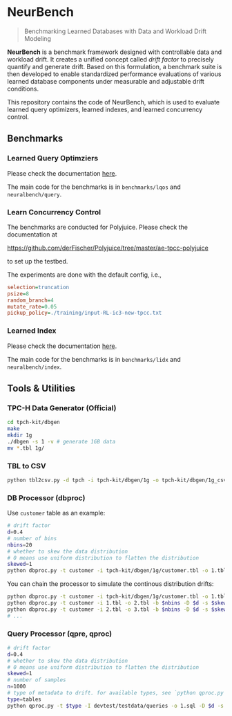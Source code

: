 # NeurBench

> Benchmarking Learned Databases with Data and Workload Drift Modeling

**NeurBench** is a benchmark framework designed with controllable data and workload drift. It creates a unified concept called *drift factor* to precisely quantify and generate drift. Based on this formulation, a benchmark suite is then developed to enable standardized performance evaluations of various learned database components under measurable and adjustable drift conditions.

This repository contains the code of NeurBench, which is used to evaluate learned query optimizers, learned indexes, and learned concurrency control.

## Benchmarks

### Learned Query Optimziers

Please check the documentation [here](./benchmarks/lqos/README.md).

The main code for the benchmarks is in `benchmarks/lqos` and `neuralbench/query`.

### Learn Concurrency Control

The benchmarks are conducted for Polyjuice. Please check the documentation at

<https://github.com/derFischer/Polyjuice/tree/master/ae-tpcc-polyjuice>

to set up the testbed.

The experiments are done with the default config, i.e.,

```ini
selection=truncation
psize=8
random_branch=4
mutate_rate=0.05
pickup_policy=./training/input-RL-ic3-new-tpcc.txt
```

### Learned Index

Please check the documentation [here](./benchmarks/lidx/README.md).

The main code for the benchmarks is in `benchmarks/lidx` and `neuralbench/index`.

## Tools & Utilities

### TPC-H Data Generator (Official)

```bash
cd tpch-kit/dbgen
make
mkdir 1g
./dbgen -s 1 -v # generate 1GB data
mv *.tbl 1g/
```

### TBL to CSV

```bash
python tbl2csv.py -d tpch -i tpch-kit/dbgen/1g -o tpch-kit/dbgen/1g_csv
```

### DB Processor (dbproc)

Use `customer` table as an example:

```bash
# drift factor
d=0.4
# number of bins
nbins=20 
# whether to skew the data distribution 
# 0 means use uniform distribution to flatten the distribution
skewed=1 
python dbproc.py -t customer -i tpch-kit/dbgen/1g/customer.tbl -o 1.tbl -b $nbins -D $d -s $skewed
```

You can chain the processor to simulate the continous distribution drifts:

```bash
python dbproc.py -t customer -i tpch-kit/dbgen/1g/customer.tbl -o 1.tbl -b $nbins -D $d -s $skewed
python dbproc.py -t customer -i 1.tbl -o 2.tbl -b $nbins -D $d -s $skewed
python dbproc.py -t customer -i 2.tbl -o 3.tbl -b $nbins -D $d -s $skewed
# ...
```

### Query Processor (qpre, qproc)

```bash
# drift factor
d=0.4
# whether to skew the data distribution 
# 0 means use uniform distribution to flatten the distribution
skewed=1 
# number of samples
n=1000
# type of metadata to drift. for available types, see `python qproc.py -h`
type=tables
python qproc.py -t $type -I devtest/testdata/queries -o 1.sql -D $d -s $skewed -n $n
```
